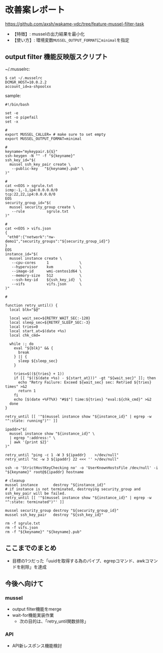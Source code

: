 # 改善案レポート

https://github.com/axsh/wakame-vdc/tree/feature-mussel-filter-task

+ 【特徴】: musselの出力結果を最小化
+ 【使い方】: 環境変数`MUSSEL_OUTPUT_FORMAT`に`minimal`を指定

## output filter 機能反映版スクリプト

~/.musselrc:

```
$ cat ~/.musselrc
DCMGR_HOST=10.0.2.2
account_id=a-shpoolxx
```

sample:

```
#!/bin/bash

set -e
set -o pipefail
set -x

#
export MUSSEL_CALLER= # make sure to set empty
export MUSSEL_OUTPUT_FORMAT=minimal

#
keyname="mykeypair.${$}"
ssh-keygen -N "" -f "${keyname}"
ssh_key_id="$(
  mussel ssh_key_pair create \
   --public-key   "${keyname}.pub" \
)"

#
cat <<EOS > sgrule.txt
icmp:-1,-1,ip4:0.0.0.0/0
tcp:22,22,ip4:0.0.0.0/0
EOS
security_group_id="$(
  mussel security_group create \
   --rule          sgrule.txt
)"

#
cat <<EOS > vifs.json
{
 "eth0":{"network":"nw-demo1","security_groups":"${security_group_id}"}
}
EOS
instance_id="$(
  mussel instance create \
   --cpu-cores     1              \
   --hypervisor    kvm            \
   --image-id      wmi-centos1d64 \
   --memory-size   512            \
   --ssh-key-id    ${ssh_key_id}  \
   --vifs          vifs.json      \
)"

#

function retry_until() {
  local blk="$@"

  local wait_sec=${RETRY_WAIT_SEC:-120}
  local sleep_sec=${RETRY_SLEEP_SEC:-3}
  local tries=0
  local start_at=$(date +%s)
  local chk_cmd=

  while :; do
    eval "${blk}" && {
      break
    } || {
      sleep ${sleep_sec}
    }

    tries=$((${tries} + 1))
    if [[ "$(($(date +%s) - ${start_at}))" -gt "${wait_sec}" ]]; then
      echo "Retry Failure: Exceed ${wait_sec} sec: Retried ${tries} times" >&2
      return 1
    fi
    echo [$(date +%FT%X) "#$$"] time:${tries} "eval:${chk_cmd}" >&2
  done
}

retry_until [[ '"$(mussel instance show "${instance_id}" | egrep -w "^:state: running")"' ]]

ipaddr="$(
  mussel instance show "${instance_id}" \
  | egrep ":address:" \
  | awk '{print $2}'
)"

retry_until "ping -c 1 -W 3 ${ipaddr}    >/dev/null"
retry_until "nc -w 3 ${ipaddr} 22 <<< '' >/dev/null"

ssh -o 'StrictHostKeyChecking no' -o 'UserKnownHostsFile /dev/null' -i "${keyname}" root@${ipaddr} hostname

# cleanup
mussel instance       destroy "${instance_id}"
# if instance is not terminated, destroying security_group and ssh_key_pair will be failed.
retry_until [[ '"$(mussel instance show "${instance_id}" | egrep -w "^:state: terminated")"' ]]

mussel security_group destroy "${security_group_id}"
mussel ssh_key_pair   destroy "${ssh_key_id}"

rm -f sgrule.txt
rm -f vifs.json
rm -f "${keyname}" "${keyname}.pub"
```

## ここまでのまとめ

+ 目標の1つだった「uuidを取得する為のパイプ、egrepコマンド、awkコマンドを削除」を達成

## 今後へ向けて

### mussel

+ output filter機能をmerge
+ wait-for機能実装作業
  + 次の目的は、「retry_until関数排除」

### API

+ API新レスポンス機能検討
